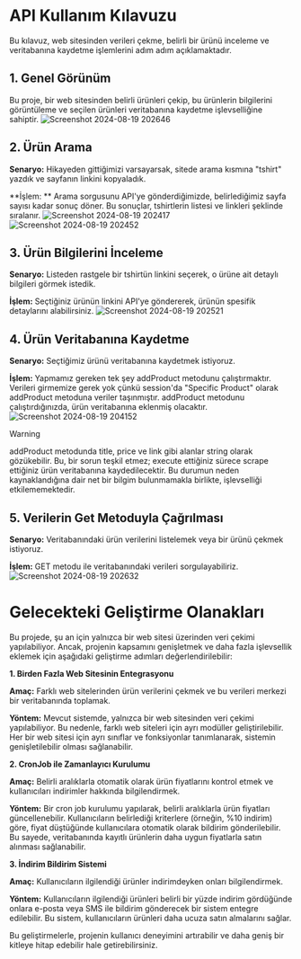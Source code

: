 # **API Kullanım Kılavuzu**

Bu kılavuz, web sitesinden verileri çekme, belirli bir ürünü inceleme ve veritabanına kaydetme işlemlerini adım adım açıklamaktadır.

## **1. Genel Görünüm**

Bu proje, bir web sitesinden belirli ürünleri çekip, bu ürünlerin bilgilerini görüntüleme ve seçilen ürünleri veritabanına kaydetme işlevselliğine sahiptir.
![Screenshot 2024-08-19 202646](https://github.com/user-attachments/assets/959d5acc-dc96-4361-999d-9207e10f1c55)

## **2. Ürün Arama**

**Senaryo:** Hikayeden gittiğimizi varsayarsak, sitede arama kısmına "tshirt" yazdık ve sayfanın linkini kopyaladık.

**İşlem: ** Arama sorgusunu API'ye gönderdiğimizde, belirlediğimiz sayfa sayısı kadar sonuç döner. Bu sonuçlar, tshirtlerin listesi ve linkleri şeklinde sıralanır.
![Screenshot 2024-08-19 202417](https://github.com/user-attachments/assets/4d2b4a13-868f-42ea-a791-c574468666ab)
![Screenshot 2024-08-19 202452](https://github.com/user-attachments/assets/8c7b88f2-4b62-4747-b718-57e88063f191)

## **3. Ürün Bilgilerini İnceleme**

**Senaryo:** Listeden rastgele bir tshirtün linkini seçerek, o ürüne ait detaylı bilgileri görmek istedik.

**İşlem:** Seçtiğiniz ürünün linkini API'ye göndererek, ürünün spesifik detaylarını alabilirsiniz.
![Screenshot 2024-08-19 202521](https://github.com/user-attachments/assets/c5922d4c-4c1f-4365-bd52-e577f1a4cd8d)

## **4. Ürün Veritabanına Kaydetme**

**Senaryo:** Seçtiğimiz ürünü veritabanına kaydetmek istiyoruz.

**İşlem:** Yapmamız gereken tek şey addProduct metodunu çalıştırmaktır. Verileri girmemize gerek yok çünkü session'da "Specific Product" olarak addProduct metoduna veriler taşınmıştır. addProduct metodunu çalıştırdığınızda, ürün veritabanına eklenmiş olacaktır.
![Screenshot 2024-08-19 204152](https://github.com/user-attachments/assets/4d9f39bf-eb34-4245-88e5-389a07cda3ed)

> [!WARNING]
> addProduct metodunda title, price ve link gibi alanlar string olarak gözükebilir. Bu, bir sorun teşkil etmez; execute ettiğiniz sürece scrape ettiğiniz ürün veritabanına kaydedilecektir. Bu durumun neden kaynaklandığına dair net bir bilgim bulunmamakla birlikte, işlevselliği etkilememektedir.


## **5. Verilerin Get Metoduyla Çağrılması**

**Senaryo:** Veritabanındaki ürün verilerini listelemek veya bir ürünü çekmek istiyoruz.

**İşlem:** GET metodu ile veritabanındaki verileri sorgulayabiliriz.
![Screenshot 2024-08-19 202632](https://github.com/user-attachments/assets/6b1ce13a-fadd-4e37-afb0-add3f91ee49d)




# **Gelecekteki Geliştirme Olanakları**

Bu projede, şu an için yalnızca bir web sitesi üzerinden veri çekimi yapılabiliyor. Ancak, projenin kapsamını genişletmek ve daha fazla işlevsellik eklemek için aşağıdaki geliştirme adımları değerlendirilebilir:

**1. Birden Fazla Web Sitesinin Entegrasyonu**

**Amaç:** Farklı web sitelerinden ürün verilerini çekmek ve bu verileri merkezi bir veritabanında toplamak.

**Yöntem:** Mevcut sistemde, yalnızca bir web sitesinden veri çekimi yapılabiliyor. Bu nedenle, farklı web siteleri için ayrı modüller geliştirilebilir. Her bir web sitesi için ayrı sınıflar ve fonksiyonlar tanımlanarak, sistemin genişletilebilir olması sağlanabilir.

**2. CronJob ile Zamanlayıcı Kurulumu**

**Amaç:** Belirli aralıklarla otomatik olarak ürün fiyatlarını kontrol etmek ve kullanıcıları indirimler hakkında bilgilendirmek.

**Yöntem:** Bir cron job kurulumu yapılarak, belirli aralıklarla ürün fiyatları güncellenebilir. Kullanıcıların belirlediği kriterlere (örneğin, %10 indirim) göre, fiyat düştüğünde kullanıcılara otomatik olarak bildirim gönderilebilir. Bu sayede, veritabanında kayıtlı ürünlerin daha uygun fiyatlarla satın alınması sağlanabilir.

**3. İndirim Bildirim Sistemi**

**Amaç:** Kullanıcıların ilgilendiği ürünler indirimdeyken onları bilgilendirmek.

**Yöntem:** Kullanıcıların ilgilendiği ürünleri belirli bir yüzde indirim gördüğünde onlara e-posta veya SMS ile bildirim gönderecek bir sistem entegre edilebilir. Bu sistem, kullanıcıların ürünleri daha ucuza satın almalarını sağlar.

Bu geliştirmelerle, projenin kullanıcı deneyimini artırabilir ve daha geniş bir kitleye hitap edebilir hale getirebilirsiniz.
